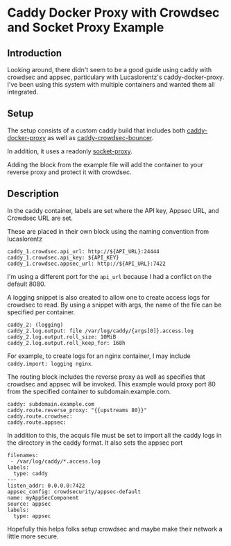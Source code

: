 # Caddy Docker Proxy with Crowdsec and Socket Proxy Example

## Introduction
Looking around, there didn't seem to be a good guide using caddy with crowdsec and appsec, particulary with Lucaslorentz's caddy-docker-proxy. I've been using this system with multiple containers and wanted them all integrated. 

## Setup
The setup consists of a custom caddy build that includes both [caddy-docker-proxy](https://github.com/lucaslorentz/caddy-docker-proxy) as well as [caddy-crowdsec-bouncer](https://github.com/hslatman/caddy-crowdsec-bouncer). 

In addition, it uses a readonly [socket-proxy](https://docs.linuxserver.io/images/docker-socket-proxy/).

Adding the block from the example file will add the container to your reverse proxy and protect it with crowdsec.

## Description

In the caddy container, labels are set where the API key, Appsec URL, and Crowdsec URL are set. 

These are placed in their own block using the naming convention from lucaslorentz

```
caddy_1.crowdsec.api_url: http://${API_URL}:24444
caddy_1.crowdsec.api_key: ${API_KEY}
caddy_1.crowdsec.appsec_url: http://${API_URL}:7422
```

I'm using a different port for the `api_url` because I had a conflict on the default 8080.


A logging snippet is also created to allow one to create access logs for crowdsec to read. By using a snippet with args, the name of the file can be specified per container.

```
caddy_2: (logging)
caddy_2.log.output: file /var/log/caddy/{args[0]}.access.log
caddy_2.log.output.roll_size: 10MiB
caddy_2.log.output.roll_keep_for: 168h
```

For example, to create logs for an nginx container, I may include `caddy.import: logging nginx`.

The routing block includes the reverse proxy as well as specifies that crowdsec and appsec will be invoked. This example would proxy port 80 from the specified container to subdomain.example.com.

```
caddy: subdomain.example.com
caddy.route.reverse_proxy: "{{upstreams 80}}"
caddy.route.crowdsec:
caddy.route.appsec:
``` 

In addition to this, the acquis file must be set to import all the caddy logs in the directory in the caddy format. It also sets the appsec port

```
filenames:
 - /var/log/caddy/*.access.log
labels:
  type: caddy
---
listen_addr: 0.0.0.0:7422
appsec_config: crowdsecurity/appsec-default
name: myAppSecComponent
source: appsec
labels:
  type: appsec
```


Hopefully this helps folks setup crowdsec and maybe make their network a little more secure. 
